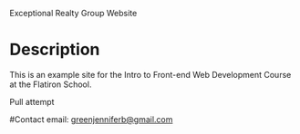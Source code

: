 Exceptional Realty Group Website

# Description

This is an example site for the Intro to Front-end Web Development Course at the Flatiron School.

Pull attempt

#Contact
email: greenjenniferb@gmail.com
